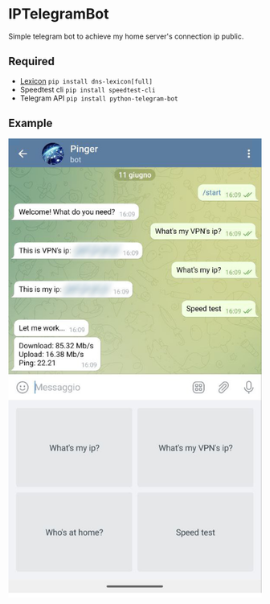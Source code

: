 # IPTelegramBot
Simple telegram bot to achieve my home server's connection ip public.

## Required
- [Lexicon](https://github.com/AnalogJ/lexicon) ```pip install dns-lexicon[full]```
- Speedtest cli ```pip install speedtest-cli```
- Telegram API ```pip install python-telegram-bot```

## Example
<p align="center"><img src="https://github.com/Jacopo1891/IPTelegramBot/blob/master/Example.png"><p>
